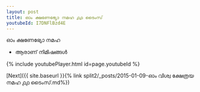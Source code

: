 ```yaml
---
layout: post
title: ഓം ക്ഷണേഭ്യോ നമഹ ൧൧ ടൈംസ്
youtubeId: I7DNFlBzd4E
---
```

 
 
 ഓം ക്ഷണേഭ്യോ നമഹ 
 
 -  ആരാണ് നിമിഷങ്ങൾ 
 
  
 
  
 
 
 
 
 
 


{% include youtubePlayer.html id=page.youtubeId %}
 
[Next]({{ site.baseurl }}{% link  split2/_posts/2015-01-09-ഓം വിശ്വ ക്ഷേത്രയ നമഹ ൧൧ ടൈംസ്.md%})
 
